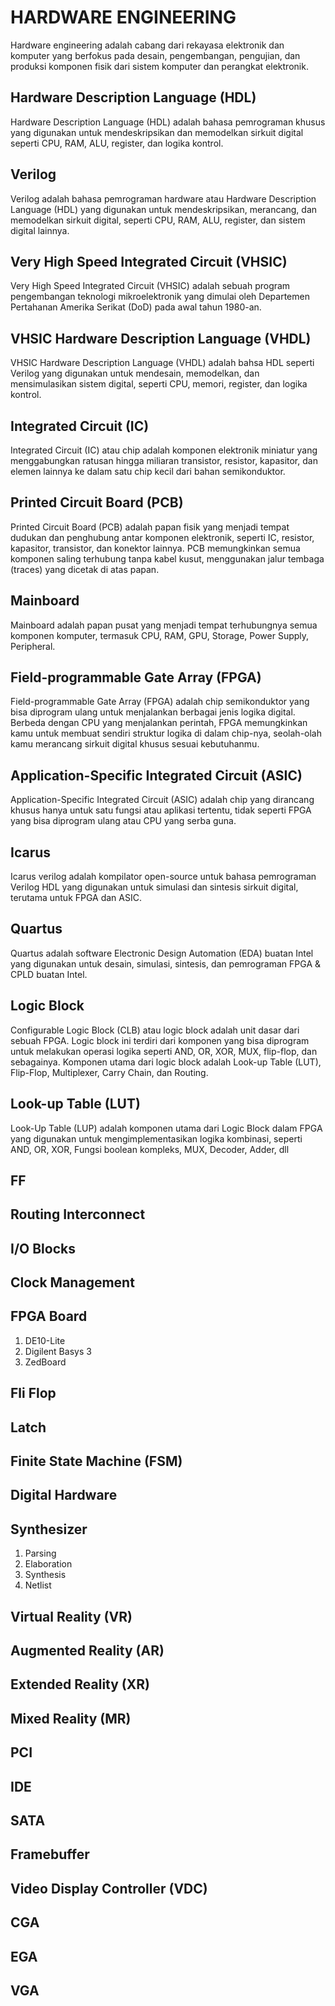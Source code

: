 # HARDWARE ENGINEERING

Hardware engineering adalah cabang dari rekayasa elektronik dan komputer yang berfokus pada desain, pengembangan, pengujian, dan produksi komponen fisik dari sistem komputer dan perangkat elektronik.

## Hardware Description Language (HDL)

Hardware Description Language (HDL) adalah bahasa pemrograman khusus yang digunakan untuk mendeskripsikan dan memodelkan sirkuit digital seperti CPU, RAM, ALU, register, dan logika kontrol.

## Verilog

Verilog adalah bahasa pemrograman hardware atau Hardware Description Language (HDL) yang digunakan untuk mendeskripsikan, merancang, dan memodelkan sirkuit digital, seperti CPU, RAM, ALU, register, dan sistem digital lainnya.

## Very High Speed Integrated Circuit (VHSIC)

Very High Speed Integrated Circuit (VHSIC) adalah sebuah program pengembangan teknologi mikroelektronik yang dimulai oleh Departemen Pertahanan Amerika Serikat (DoD) pada awal tahun 1980-an.

## VHSIC Hardware Description Language (VHDL)

VHSIC Hardware Description Language (VHDL) adalah bahsa HDL seperti Verilog yang digunakan untuk mendesain, memodelkan, dan mensimulasikan sistem digital, seperti CPU, memori, register, dan logika kontrol.

## Integrated Circuit (IC)

Integrated Circuit (IC) atau chip adalah komponen elektronik miniatur yang menggabungkan ratusan hingga miliaran transistor, resistor, kapasitor, dan elemen lainnya ke dalam satu chip kecil dari bahan semikonduktor.

## Printed Circuit Board (PCB)

Printed Circuit Board (PCB) adalah papan fisik yang menjadi tempat dudukan dan penghubung antar komponen elektronik, seperti IC, resistor, kapasitor, transistor, dan konektor lainnya. PCB memungkinkan semua komponen saling terhubung tanpa kabel kusut, menggunakan jalur tembaga (traces) yang dicetak di atas papan.

## Mainboard

Mainboard adalah papan pusat yang menjadi tempat terhubungnya semua komponen komputer, termasuk CPU, RAM, GPU, Storage, Power Supply, Peripheral.

## Field-programmable Gate Array (FPGA)

Field-programmable Gate Array (FPGA) adalah chip semikonduktor yang bisa diprogram ulang untuk menjalankan berbagai jenis logika digital. Berbeda dengan CPU yang menjalankan perintah, FPGA memungkinkan kamu untuk membuat sendiri struktur logika di dalam chip-nya, seolah-olah kamu merancang sirkuit digital khusus sesuai kebutuhanmu.

## Application-Specific Integrated Circuit (ASIC)

Application-Specific Integrated Circuit (ASIC) adalah chip yang dirancang khusus hanya untuk satu fungsi atau aplikasi tertentu, tidak seperti FPGA yang bisa diprogram ulang atau CPU yang serba guna.

## Icarus

Icarus verilog adalah kompilator open-source untuk bahasa pemrograman Verilog HDL yang digunakan untuk simulasi dan sintesis sirkuit digital, terutama untuk FPGA dan ASIC.

## Quartus

Quartus adalah software Electronic Design Automation (EDA) buatan Intel yang digunakan untuk desain, simulasi, sintesis, dan pemrograman FPGA & CPLD buatan Intel.

## Logic Block

Configurable Logic Block (CLB) atau logic block adalah unit dasar dari sebuah FPGA.
Logic block ini terdiri dari komponen yang bisa diprogram untuk melakukan operasi logika seperti AND, OR, XOR, MUX, flip-flop, dan sebagainya. Komponen utama dari logic block adalah Look-up Table (LUT), Flip-Flop, Multiplexer, Carry Chain, dan Routing.

## Look-up Table (LUT)

Look-Up Table (LUP) adalah komponen utama dari Logic Block dalam FPGA yang digunakan untuk mengimplementasikan logika kombinasi, seperti AND, OR, XOR, Fungsi boolean kompleks, MUX, Decoder, Adder, dll

## FF

## Routing Interconnect

## I/O Blocks

## Clock Management

## FPGA Board

1. DE10-Lite
2. Digilent Basys 3
3. ZedBoard

## Fli Flop

## Latch

## Finite State Machine (FSM)

## Digital Hardware

## Synthesizer

1. Parsing
2. Elaboration
3. Synthesis
4. Netlist

## Virtual Reality (VR)

## Augmented Reality (AR)

## Extended Reality (XR)

## Mixed Reality (MR)

## PCI

## IDE

## SATA

## Framebuffer

## Video Display Controller (VDC)

## CGA

## EGA

## VGA